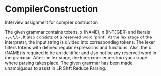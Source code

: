 # CompilerConstruction
Interview assignment for compiler costruction


The given grammar contains tokens, x (NAME), n (INTEGER) and literals +,-,*,/,=. It also consists of a reserved word 'print'.
At the lex stage of the interpreter, the input string is divided into corresponding tokens.
The lexer filters tokens with defined regular expressions and functions. Also, the x (NAME) is required to be an identifier and also not be any reserved word in the grammar.
After the lex stage, the interpreter enters into yacc stage where parsing takes place. The given grammar has been made unambiguous to assist in LR Shift Reduce Parsing.
